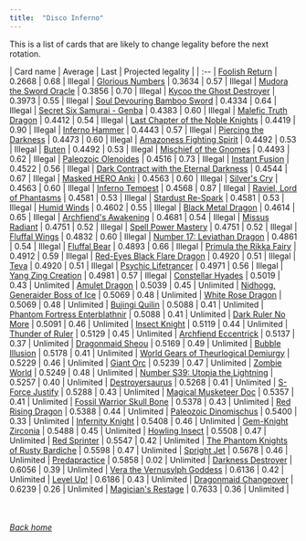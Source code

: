 ```yaml
---
title:  "Disco Inferno"
---
```


This is a list of cards that are likely to change legality before the next rotation.

| Card name | Average | Last | Projected legality |
| :-- |
[Foolish Return](https://db.ygoprodeck.com/card/?search=Foolish%20Return) | 0.2668 | 0.68 | Illegal |
[Glorious Numbers](https://db.ygoprodeck.com/card/?search=Glorious%20Numbers) | 0.3634 | 0.57 | Illegal |
[Mudora the Sword Oracle](https://db.ygoprodeck.com/card/?search=Mudora%20the%20Sword%20Oracle) | 0.3856 | 0.70 | Illegal |
[Kycoo the Ghost Destroyer](https://db.ygoprodeck.com/card/?search=Kycoo%20the%20Ghost%20Destroyer) | 0.3973 | 0.55 | Illegal |
[Soul Devouring Bamboo Sword](https://db.ygoprodeck.com/card/?search=Soul%20Devouring%20Bamboo%20Sword) | 0.4334 | 0.64 | Illegal |
[Secret Six Samurai - Genba](https://db.ygoprodeck.com/card/?search=Secret%20Six%20Samurai%20-%20Genba) | 0.4383 | 0.60 | Illegal |
[Malefic Truth Dragon](https://db.ygoprodeck.com/card/?search=Malefic%20Truth%20Dragon) | 0.4412 | 0.54 | Illegal |
[Last Chapter of the Noble Knights](https://db.ygoprodeck.com/card/?search=Last%20Chapter%20of%20the%20Noble%20Knights) | 0.4419 | 0.90 | Illegal |
[Inferno Hammer](https://db.ygoprodeck.com/card/?search=Inferno%20Hammer) | 0.4443 | 0.57 | Illegal |
[Piercing the Darkness](https://db.ygoprodeck.com/card/?search=Piercing%20the%20Darkness) | 0.4473 | 0.60 | Illegal |
[Amazoness Fighting Spirit](https://db.ygoprodeck.com/card/?search=Amazoness%20Fighting%20Spirit) | 0.4492 | 0.53 | Illegal |
[Buten](https://db.ygoprodeck.com/card/?search=Buten) | 0.4492 | 0.53 | Illegal |
[Mischief of the Gnomes](https://db.ygoprodeck.com/card/?search=Mischief%20of%20the%20Gnomes) | 0.4493 | 0.62 | Illegal |
[Paleozoic Olenoides](https://db.ygoprodeck.com/card/?search=Paleozoic%20Olenoides) | 0.4516 | 0.73 | Illegal |
[Instant Fusion](https://db.ygoprodeck.com/card/?search=Instant%20Fusion) | 0.4522 | 0.56 | Illegal |
[Dark Contract with the Eternal Darkness](https://db.ygoprodeck.com/card/?search=Dark%20Contract%20with%20the%20Eternal%20Darkness) | 0.4544 | 0.67 | Illegal |
[Masked HERO Anki](https://db.ygoprodeck.com/card/?search=Masked%20HERO%20Anki) | 0.4563 | 0.60 | Illegal |
[Silver's Cry](https://db.ygoprodeck.com/card/?search=Silver's%20Cry) | 0.4563 | 0.60 | Illegal |
[Inferno Tempest](https://db.ygoprodeck.com/card/?search=Inferno%20Tempest) | 0.4568 | 0.87 | Illegal |
[Raviel, Lord of Phantasms](https://db.ygoprodeck.com/card/?search=Raviel,%20Lord%20of%20Phantasms) | 0.4581 | 0.53 | Illegal |
[Stardust Re-Spark](https://db.ygoprodeck.com/card/?search=Stardust%20Re-Spark) | 0.4581 | 0.53 | Illegal |
[Humid Winds](https://db.ygoprodeck.com/card/?search=Humid%20Winds) | 0.4602 | 0.55 | Illegal |
[Black Metal Dragon](https://db.ygoprodeck.com/card/?search=Black%20Metal%20Dragon) | 0.4614 | 0.65 | Illegal |
[Archfiend's Awakening](https://db.ygoprodeck.com/card/?search=Archfiend's%20Awakening) | 0.4681 | 0.54 | Illegal |
[Missus Radiant](https://db.ygoprodeck.com/card/?search=Missus%20Radiant) | 0.4751 | 0.52 | Illegal |
[Spell Power Mastery](https://db.ygoprodeck.com/card/?search=Spell%20Power%20Mastery) | 0.4751 | 0.52 | Illegal |
[Fluffal Wings](https://db.ygoprodeck.com/card/?search=Fluffal%20Wings) | 0.4832 | 0.60 | Illegal |
[Number 17: Leviathan Dragon](https://db.ygoprodeck.com/card/?search=Number%2017:%20Leviathan%20Dragon) | 0.4861 | 0.54 | Illegal |
[Fluffal Bear](https://db.ygoprodeck.com/card/?search=Fluffal%20Bear) | 0.4893 | 0.66 | Illegal |
[Primula the Rikka Fairy](https://db.ygoprodeck.com/card/?search=Primula%20the%20Rikka%20Fairy) | 0.4912 | 0.59 | Illegal |
[Red-Eyes Black Flare Dragon](https://db.ygoprodeck.com/card/?search=Red-Eyes%20Black%20Flare%20Dragon) | 0.4920 | 0.51 | Illegal |
[Teva](https://db.ygoprodeck.com/card/?search=Teva) | 0.4920 | 0.51 | Illegal |
[Psychic Lifetrancer](https://db.ygoprodeck.com/card/?search=Psychic%20Lifetrancer) | 0.4971 | 0.56 | Illegal |
[Yang Zing Creation](https://db.ygoprodeck.com/card/?search=Yang%20Zing%20Creation) | 0.4981 | 0.57 | Illegal |
[Constellar Hyades](https://db.ygoprodeck.com/card/?search=Constellar%20Hyades) | 0.5019 | 0.43 | Unlimited |
[Amulet Dragon](https://db.ygoprodeck.com/card/?search=Amulet%20Dragon) | 0.5039 | 0.45 | Unlimited |
[Nidhogg, Generaider Boss of Ice](https://db.ygoprodeck.com/card/?search=Nidhogg,%20Generaider%20Boss%20of%20Ice) | 0.5069 | 0.48 | Unlimited |
[White Rose Dragon](https://db.ygoprodeck.com/card/?search=White%20Rose%20Dragon) | 0.5069 | 0.48 | Unlimited |
[Bujingi Quilin](https://db.ygoprodeck.com/card/?search=Bujingi%20Quilin) | 0.5088 | 0.41 | Unlimited |
[Phantom Fortress Enterblathnir](https://db.ygoprodeck.com/card/?search=Phantom%20Fortress%20Enterblathnir) | 0.5088 | 0.41 | Unlimited |
[Dark Ruler No More](https://db.ygoprodeck.com/card/?search=Dark%20Ruler%20No%20More) | 0.5091 | 0.46 | Unlimited |
[Insect Knight](https://db.ygoprodeck.com/card/?search=Insect%20Knight) | 0.5119 | 0.44 | Unlimited |
[Thunder of Ruler](https://db.ygoprodeck.com/card/?search=Thunder%20of%20Ruler) | 0.5129 | 0.45 | Unlimited |
[Archfiend Eccentrick](https://db.ygoprodeck.com/card/?search=Archfiend%20Eccentrick) | 0.5137 | 0.37 | Unlimited |
[Dragonmaid Sheou](https://db.ygoprodeck.com/card/?search=Dragonmaid%20Sheou) | 0.5169 | 0.49 | Unlimited |
[Bubble Illusion](https://db.ygoprodeck.com/card/?search=Bubble%20Illusion) | 0.5178 | 0.41 | Unlimited |
[World Gears of Theurlogical Demiurgy](https://db.ygoprodeck.com/card/?search=World%20Gears%20of%20Theurlogical%20Demiurgy) | 0.5229 | 0.46 | Unlimited |
[Giant Orc](https://db.ygoprodeck.com/card/?search=Giant%20Orc) | 0.5239 | 0.47 | Unlimited |
[Zombie World](https://db.ygoprodeck.com/card/?search=Zombie%20World) | 0.5249 | 0.48 | Unlimited |
[Number S39: Utopia the Lightning](https://db.ygoprodeck.com/card/?search=Number%20S39:%20Utopia%20the%20Lightning) | 0.5257 | 0.40 | Unlimited |
[Destroyersaurus](https://db.ygoprodeck.com/card/?search=Destroyersaurus) | 0.5268 | 0.41 | Unlimited |
[S-Force Justify](https://db.ygoprodeck.com/card/?search=S-Force%20Justify) | 0.5288 | 0.43 | Unlimited |
[Magical Musketeer Doc](https://db.ygoprodeck.com/card/?search=Magical%20Musketeer%20Doc) | 0.5357 | 0.41 | Unlimited |
[Fossil Warrior Skull Bone](https://db.ygoprodeck.com/card/?search=Fossil%20Warrior%20Skull%20Bone) | 0.5378 | 0.43 | Unlimited |
[Red Rising Dragon](https://db.ygoprodeck.com/card/?search=Red%20Rising%20Dragon) | 0.5388 | 0.44 | Unlimited |
[Paleozoic Dinomischus](https://db.ygoprodeck.com/card/?search=Paleozoic%20Dinomischus) | 0.5400 | 0.33 | Unlimited |
[Infernity Knight](https://db.ygoprodeck.com/card/?search=Infernity%20Knight) | 0.5408 | 0.46 | Unlimited |
[Gem-Knight Zirconia](https://db.ygoprodeck.com/card/?search=Gem-Knight%20Zirconia) | 0.5488 | 0.45 | Unlimited |
[Howling Insect](https://db.ygoprodeck.com/card/?search=Howling%20Insect) | 0.5508 | 0.47 | Unlimited |
[Red Sprinter](https://db.ygoprodeck.com/card/?search=Red%20Sprinter) | 0.5547 | 0.42 | Unlimited |
[The Phantom Knights of Rusty Bardiche](https://db.ygoprodeck.com/card/?search=The%20Phantom%20Knights%20of%20Rusty%20Bardiche) | 0.5598 | 0.47 | Unlimited |
[Spright Jet](https://db.ygoprodeck.com/card/?search=Spright%20Jet) | 0.5678 | 0.46 | Unlimited |
[Predapractice](https://db.ygoprodeck.com/card/?search=Predapractice) | 0.5858 | 0.02 | Unlimited |
[Darkness Destroyer](https://db.ygoprodeck.com/card/?search=Darkness%20Destroyer) | 0.6056 | 0.39 | Unlimited |
[Vera the Vernusylph Goddess](https://db.ygoprodeck.com/card/?search=Vera%20the%20Vernusylph%20Goddess) | 0.6136 | 0.42 | Unlimited |
[Level Up!](https://db.ygoprodeck.com/card/?search=Level%20Up!) | 0.6186 | 0.43 | Unlimited |
[Dragonmaid Changeover](https://db.ygoprodeck.com/card/?search=Dragonmaid%20Changeover) | 0.6239 | 0.26 | Unlimited |
[Magician's Restage](https://db.ygoprodeck.com/card/?search=Magician's%20Restage) | 0.7633 | 0.36 | Unlimited |

<br>

###### [Back home](index)